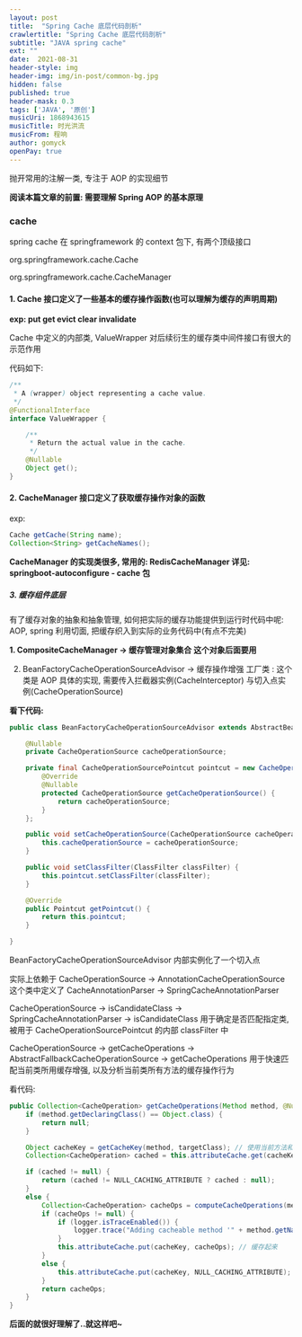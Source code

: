```yaml
---
layout: post
title:  "Spring Cache 底层代码剖析"
crawlertitle: "Spring Cache 底层代码剖析"
subtitle: "JAVA spring cache"
ext: ""
date:  2021-08-31
header-style: img
header-img: img/in-post/common-bg.jpg
hidden: false
published: true
header-mask: 0.3
tags: ['JAVA', '原创']
musicUri: 1868943615
musicTitle: 时光洪流
musicFrom: 程响
author: gomyck
openPay: true
---
```


抛开常用的注解一类, 专注于 AOP 的实现细节

**阅读本篇文章的前置: 需要理解 Spring AOP 的基本原理**

### cache

spring cache 在 springframework 的 context 包下, 有两个顶级接口

org.springframework.cache.Cache

org.springframework.cache.CacheManager

#### 1. Cache 接口定义了一些基本的缓存操作函数(也可以理解为缓存的声明周期)

**exp: put get evict clear invalidate**

Cache 中定义的内部类, ValueWrapper 对后续衍生的缓存类中间件接口有很大的示范作用

代码如下:

```java
/**
 * A (wrapper) object representing a cache value.
 */
@FunctionalInterface
interface ValueWrapper {

    /**
     * Return the actual value in the cache.
     */
    @Nullable
    Object get();
}
```

#### 2. CacheManager 接口定义了获取缓存操作对象的函数

exp:
```java
Cache getCache(String name);
Collection<String> getCacheNames();
```

**CacheManager 的实现类很多, 常用的: RedisCacheManager 详见: springboot-autoconfigure - cache 包**

##### 3. 缓存组件底层

有了缓存对象的抽象和抽象管理, 如何把实际的缓存功能提供到运行时代码中呢: AOP, spring 利用切面, 把缓存织入到实际的业务代码中(有点不完美)

**1. CompositeCacheManager -> 缓存管理对象集合 这个对象后面要用**

2. BeanFactoryCacheOperationSourceAdvisor -> 缓存操作增强 工厂类 : 这个类是 AOP 具体的实现, 需要传入拦截器实例(CacheInterceptor)  与切入点实例(CacheOperationSource)

**看下代码:**

```java
public class BeanFactoryCacheOperationSourceAdvisor extends AbstractBeanFactoryPointcutAdvisor {

    @Nullable
    private CacheOperationSource cacheOperationSource;

    private final CacheOperationSourcePointcut pointcut = new CacheOperationSourcePointcut() {
        @Override
        @Nullable
        protected CacheOperationSource getCacheOperationSource() {
            return cacheOperationSource;
        }
    };

    public void setCacheOperationSource(CacheOperationSource cacheOperationSource) {
        this.cacheOperationSource = cacheOperationSource;
    }

    public void setClassFilter(ClassFilter classFilter) {
        this.pointcut.setClassFilter(classFilter);
    }

    @Override
    public Pointcut getPointcut() {
        return this.pointcut;
    }

}
```

BeanFactoryCacheOperationSourceAdvisor 内部实例化了一个切入点

实际上依赖于 CacheOperationSource -> AnnotationCacheOperationSource 这个类中定义了 CacheAnnotationParser -> SpringCacheAnnotationParser

CacheOperationSource -> isCandidateClass -> SpringCacheAnnotationParser -> isCandidateClass 用于确定是否匹配指定类, 被用于 CacheOperationSourcePointcut 的内部 classFilter 中

CacheOperationSource -> getCacheOperations -> AbstractFallbackCacheOperationSource -> getCacheOperations 用于快速匹配当前类所用缓存增强, 以及分析当前类所有方法的缓存操作行为

看代码:

```java
public Collection<CacheOperation> getCacheOperations(Method method, @Nullable Class<?> targetClass) {
    if (method.getDeclaringClass() == Object.class) {
        return null;
    }

    Object cacheKey = getCacheKey(method, targetClass); // 使用当前方法和目标类名, 生成唯一 key
    Collection<CacheOperation> cached = this.attributeCache.get(cacheKey);  // 在本地缓存中取出缓存增强类 (针对当前方法)

    if (cached != null) {
        return (cached != NULL_CACHING_ATTRIBUTE ? cached : null);
    }
    else {
        Collection<CacheOperation> cacheOps = computeCacheOperations(method, targetClass); // 使用 cacheOperationSource 实现类 (AnnotationCacheOperationSource) 的方法获取当前方法的所有缓存行为
        if (cacheOps != null) {
            if (logger.isTraceEnabled()) {
                logger.trace("Adding cacheable method '" + method.getName() + "' with attribute: " + cacheOps);
            }
            this.attributeCache.put(cacheKey, cacheOps); // 缓存起来
        }
        else {
            this.attributeCache.put(cacheKey, NULL_CACHING_ATTRIBUTE);
        }
        return cacheOps;
    }
}
```

**后面的就很好理解了..就这样吧~**


